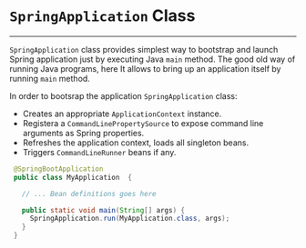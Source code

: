 # `SpringApplication` Class
---
`SpringApplication` class provides simplest way to bootstrap and launch Spring application just by executing Java `main` method. The good old way of running Java programs, here It allows to bring up an application itself by running `main` method.

In order to bootsrap the application `SpringApplication` class:
- Creates an appropriate `ApplicationContext` instance.
- Registera a `CommandLinePropertySource` to expose command line arguments as Spring properties.
- Refreshes the application context, loads all singleton beans.
- Triggers `CommandLineRunner` beans if any.

```java
 @SpringBootApplication
 public class MyApplication  {

   // ... Bean definitions goes here

   public static void main(String[] args) {
     SpringApplication.run(MyApplication.class, args);
   }
 }
```
